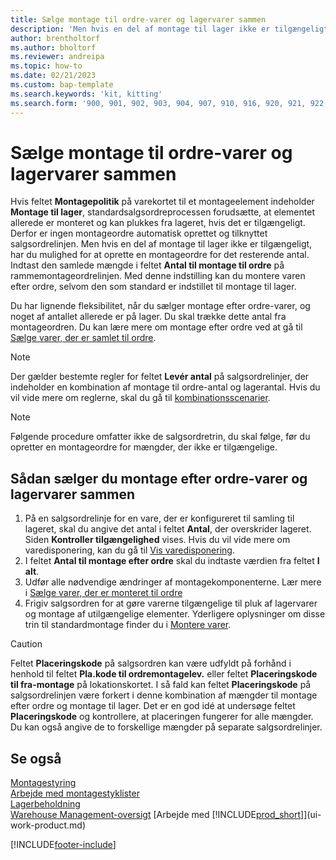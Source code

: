 ```yaml
---
title: Sælge montage til ordre-varer og lagervarer sammen
description: 'Men hvis en del af montage til lager ikke er tilgængeligt, har du mulighed for at oprette en montageordre for det resterende antal.'
author: brentholtorf
ms.author: bholtorf
ms.reviewer: andreipa
ms.topic: how-to
ms.date: 02/21/2023
ms.custom: bap-template
ms.search.keywords: 'kit, kitting'
ms.search.form: '900, 901, 902, 903, 904, 907, 910, 916, 920, 921, 922, 923, 940, 941, 942, 930, 931, 932, 914, 915, 905'
---
```

# <a name="sell-assemble-to-order-items-and-inventory-items-together"></a><a name="sell-assemble-to-order-items-and-inventory-items-together"></a>Sælge montage til ordre-varer og lagervarer sammen

Hvis feltet **Montagepolitik** på varekortet til et montageelement indeholder **Montage til lager**, standardsalgsordreprocessen forudsætte, at elementet allerede er monteret og kan plukkes fra lageret, hvis det er tilgængeligt. Derfor er ingen montageordre automatisk oprettet og tilknyttet salgsordrelinjen. Men hvis en del af montage til lager ikke er tilgængeligt, har du mulighed for at oprette en montageordre for det resterende antal. Indtast den samlede mængde i feltet **Antal til montage til ordre** på rammemontageordrelinjen. Med denne indstilling kan du montere varen efter ordre, selvom den som standard er indstillet til montage til lager.  

Du har lignende fleksibilitet, når du sælger montage efter ordre-varer, og noget af antallet allerede er på lager. Du skal trække dette antal fra montageordren. Du kan lære mere om montage efter ordre ved at gå til [Sælge varer, der er samlet til ordre](assembly-how-to-sell-inventory-items-in-assemble-to-order-flows.md).  

> [!NOTE]  
> Der gælder bestemte regler for feltet **Levér antal** på salgsordrelinjer, der indeholder en kombination af montage til ordre-antal og lagerantal. Hvis du vil vide mere om reglerne, skal du gå til [kombinationsscenarier](assembly-assemble-to-order-or-assemble-to-stock.md#combination-scenarios).  

> [!NOTE]  
> Følgende procedure omfatter ikke de salgsordretrin, du skal følge, før du opretter en montageordre for mængder, der ikke er tilgængelige.

## <a name="to-sell-assemble-to-order-items-and-inventory-items-together"></a><a name="to-sell-assemble-to-order-items-and-inventory-items-together"></a>Sådan sælger du montage efter ordre-varer og lagervarer sammen

1. På en salgsordrelinje for en vare, der er konfigureret til samling til lageret, skal du angive det antal i feltet **Antal**, der overskrider lageret. Siden **Kontroller tilgængelighed** vises. Hvis du vil vide mere om varedisponering, kan du gå til [Vis varedisponering](inventory-how-availability-overview.md).
2. I feltet **Antal til montage efter ordre** skal du indtaste værdien fra feltet **I alt**.  
3. Udfør alle nødvendige ændringer af montagekomponenterne. Lær mere i [Sælge varer, der er monteret til ordre](assembly-how-to-sell-items-assembled-to-order.md)  
4. Frigiv salgsordren for at gøre varerne tilgængelige til pluk af lagervarer og montage af utilgængelige elementer. Yderligere oplysninger om disse trin til standardmontage finder du i [Montere varer](assembly-how-to-assemble-items.md).  

> [!CAUTION]  
> Feltet **Placeringskode** på salgsordren kan være udfyldt på forhånd i henhold til feltet **Pla.kode til ordremontagelev.** eller feltet **Placeringskode til fra-montage** på lokationskortet. I så fald kan feltet **Placeringskode** på salgsordrelinjen være forkert i denne kombination af mængder til montage efter ordre og montage til lager. Det er en god idé at undersøge feltet **Placeringskode** og kontrollere, at placeringen fungerer for alle mængder. Du kan også angive de to forskellige mængder på separate salgsordrelinjer.  

## <a name="see-also"></a><a name="see-also"></a>Se også

[Montagestyring](assembly-assemble-items.md)  
[Arbejde med montagestyklister](assembly-how-work-assembly-boms.md)  
[Lagerbeholdning](inventory-manage-inventory.md)  
[Warehouse Management-oversigt](design-details-warehouse-management.md)
[Arbejde med [!INCLUDE[prod_short](includes/prod_short.md)]](ui-work-product.md)


[!INCLUDE[footer-include](includes/footer-banner.md)]
